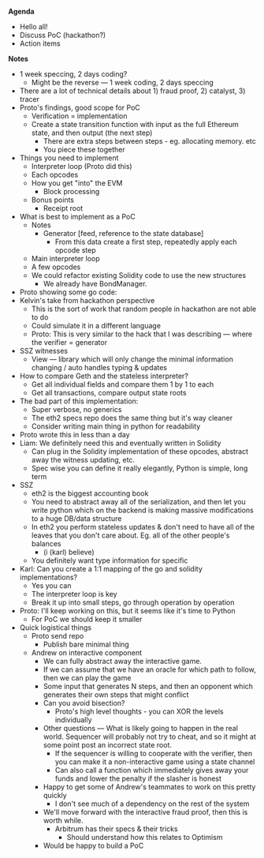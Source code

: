 **Agenda**

- Hello all!
- Discuss PoC (hackathon?)
- Action items

**Notes**

- 1 week speccing, 2 days coding?
    - Might be the reverse — 1 week coding, 2 days speccing
- There are a lot of technical details about 1) fraud proof, 2) catalyst, 3) tracer
- Proto's findings, good scope for PoC
    - Verification = implementation
    - Create a state transition function with input as the full Ethereum state, and then output (the next step)
        - There are extra steps between steps - eg. allocating memory. etc
        - You piece these together
- Things you need to implement
    - Interpreter loop (Proto did this)
    - Each opcodes
    - How you get "into" the EVM
        - Block processing
    - Bonus points
        - Receipt root
- What is best to implement as a PoC
    - Notes
        - Generator [feed, reference to the state database]
            - From this data create a first step, repeatedly apply each opcode step
    - Main interpreter loop
    - A few opcodes
    - We could refactor existing Solidity code to use the new structures
        - We already have BondManager.
- Proto showing some go code:
- Kelvin's take from hackathon perspective
    - This is the sort of work that random people in hackathon are not able to do
    - Could simulate it in a different language
    - Proto: This is very similar to the hack that I was describing — where the verifier = generator
- SSZ witnesses
    - View — library which will only change the minimal information changing / auto handles typing & updates
- How to compare Geth and the stateless interpreter?
    - Get all individual fields and compare them 1 by 1 to each
    - Get all transactions, compare output state roots
- The bad part of this implementation:
    - Super verbose, no generics
    - The eth2 specs repo does the same thing but it's way cleaner
    - Consider writing main thing in python for readability
- Proto wrote this in less than a day
- Liam: We definitely need this and eventually written in Solidity
    - Can plug in the Solidity implementation of these opcodes, abstract away the witness updating, etc.
    - Spec wise you can define it really elegantly, Python is simple, long term
- SSZ
    - eth2 is the biggest accounting book
    - You need to abstract away all of the serialization, and then let you write python which on the backend is making massive modifications to a huge DB/data structure
    - In eth2 you perform stateless updates & don't need to have all of the leaves that you don't care about. Eg. all of the other people's balances
        - (i (karl) believe)
    - You definitely want type information for specific
- Karl: Can you create a 1:1 mapping of the go and solidity implementations?
    - Yes you can
    - The interpreter loop is key
    - Break it up into small steps, go through operation by operation
- Proto: I'll keep working on this, but it seems like it's time to Python
    - For PoC we should keep it smaller
- Quick logistical things
    - Proto send repo
        - Publish bare minimal thing
    - Andrew on interactive component
        - We can fully abstract away the interactive game.
        - If we can assume that we have an oracle for which path to follow, then we can play the game
        - Some input that generates N steps, and then an opponent which generates their own steps that might conflict
        - Can you avoid bisection?
            - Proto's high level thoughts - you can XOR the levels individually
        - Other questions — What is likely going to happen in the real world. Sequencer will probably not try to cheat, and so it might at some point post an incorrect state root.
            - If the sequencer is willing to cooperate with the verifier, then you can make it a non-interactive game using a state channel
            - Can also call a function which immediately gives away your funds and lower the penalty if the slasher is honest
        - Happy to get some of Andrew's teammates to work on this pretty quickly
            - I don't see much of a dependency on the rest of the system
        - We'll move forward with the interactive fraud proof, then this is worth while.
            - Arbitrum has their specs & their tricks
                - Should understand how this relates to Optimism
        - Would be happy to build a PoC
